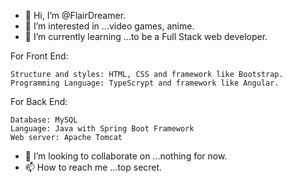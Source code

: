 - 👋 Hi, I’m @FlairDreamer.
- 👀 I’m interested in ...video games, anime.
- 🌱 I’m currently learning ...to be a Full Stack web developer. 

For Front End:

    Structure and styles: HTML, CSS and framework like Bootstrap.   
    Programming Language: TypeScrypt and framework like Angular.

For Back End: 

    Database: MySQL    
    Language: Java with Spring Boot Framework   
    Web server: Apache Tomcat
    
- 💞️ I’m looking to collaborate on ...nothing for now.
- 📫 How to reach me ...top secret.

<!---
FlairDreamer/FlairDreamer is a ✨ special ✨ repository because its `README.md` (this file) appears on your GitHub profile.
You can click the Preview link to take a look at your changes.
--->
